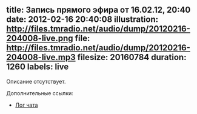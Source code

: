 title: Запись прямого эфира от 16.02.12, 20:40
date: 2012-02-16 20:40:08
illustration: http://files.tmradio.net/audio/dump/20120216-204008-live.png
file: http://files.tmradio.net/audio/dump/20120216-204008-live.mp3
filesize: 20160784
duration: 1260
labels: live
---
Описание отсутствует.

Дополнительные ссылки:

- [Лог чата](http://files.tmradio.net/audio/dump/20120216-204008-live.log)
